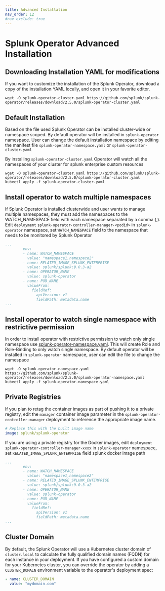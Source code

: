 ```yaml
---
title: Advanced Installation
nav_order: 12
#nav_exclude: true
---
```


# Splunk Operator Advanced Installation



## Downloading Installation YAML for modifications

If you want to customize the installation of the Splunk Operator, download a copy of the installation YAML locally, and open it in your favorite editor.

```
wget -O splunk-operator-cluster.yaml https://github.com/splunk/splunk-operator/releases/download/2.5.0/splunk-operator-cluster.yaml
```

## Default Installation

Based on the file used Splunk Operator can be installed cluster-wide or namespace scoped. By default operator will be installed in `splunk-operator` namespace. User can change the default installation namespace by editing the manifest file `splunk-operator-namespace.yaml` or `splunk-operator-cluster.yaml`

By installing `splunk-operator-cluster.yaml` Operator will watch all the namespaces of your cluster for splunk enterprise custom resources

```
wget -O splunk-operator-cluster.yaml https://github.com/splunk/splunk-operator/releases/download/2.5.0/splunk-operator-cluster.yaml
kubectl apply -f splunk-operator-cluster.yaml
```

## Install operator to watch multiple namespaces

If Splunk Operator is installed clusterwide and user wants to manage multiple namespaces, they must add the namespaces to the WATCH_NAMESPACE field with each namespace separated by a comma (,).  Edit `deployment` `splunk-operator-controller-manager-<podid>` in `splunk-operator` namespace, set `WATCH_NAMESPACE` field to the namespace that needs to be monitored by Splunk Operator

```yaml
...
        env:
        - name: WATCH_NAMESPACE
          value: "namespace1,namespace2"
        - name: RELATED_IMAGE_SPLUNK_ENTERPRISE
          value: splunk/splunk:9.0.3-a2
        - name: OPERATOR_NAME
          value: splunk-operator
        - name: POD_NAME
          valueFrom:
            fieldRef:
              apiVersion: v1
              fieldPath: metadata.name
...
```

## Install operator to watch single namespace with restrictive permission

In order to install operator with restrictive permission to watch only single namespace use [splunk-operator-namespace.yaml](https://github.com/splunk/splunk-operator/releases/download/2.5.0/splunk-operator-namespace.yaml). This will create Role and Role-Binding to only watch single namespace. By default operator will be installed in `splunk-operator` namespace, user can edit the file to change the namespace

```
wget -O splunk-operator-namespace.yaml https://github.com/splunk/splunk-operator/releases/download/2.5.0/splunk-operator-namespace.yaml
kubectl apply -f splunk-operator-namespace.yaml
```

## Private Registries

If you plan to retag the container images as part of pushing it to a private registry, edit the `manager` container image parameter in the  `splunk-operator-controller-manager` deployment to reference the appropriate image name.

```yaml
# Replace this with the built image name
image: splunk/splunk-operator
```

If you are using a private registry for the Docker images, edit `deployment` `splunk-operator-controller-manager-xxxx` in `splunk-operator` namespace, set `RELATED_IMAGE_SPLUNK_ENTERPRISE` field splunk docker image path

```yaml
...
        env:
        - name: WATCH_NAMESPACE
          value: "namespace1,namespace2"
        - name: RELATED_IMAGE_SPLUNK_ENTERPRISE
          value: splunk/splunk:9.0.3-a2
        - name: OPERATOR_NAME
          value: splunk-operator
        - name: POD_NAME
          valueFrom:
            fieldRef:
              apiVersion: v1
              fieldPath: metadata.name
...
```

## Cluster Domain

By default, the Splunk Operator will use a Kubernetes cluster domain of `cluster.local` to calculate the fully qualified domain names (FQDN) for each instance in your deployment. If you have configured a custom domain for your Kubernetes cluster, you can override the operator by adding a `CLUSTER_DOMAIN`
environment variable to the operator's deployment spec:

```yaml
- name: CLUSTER_DOMAIN
  value: "mydomain.com"
```
